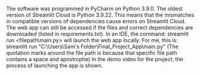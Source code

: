 The software was programmed in PyCharm on Python 3.9.0. The oldest version of Streamlit Cloud is Python 3.9.22. This means that the mismatches in compatible versions of dependencies cause errors on Streamlit Cloud.
The web app can still be accessed if the files and correct dependencies are downloaded (listed in requirements.txt). 
In an IDE, the command: streamlit run <filepath\main.py> will launch the web app locally.
For me, this is: streamlit run "C:\Users\Sam's Folder\Final_Project_App\main.py" (The quotation marks around the file path is because that specific file path contains a space and apostrophe)
In the demo video for the project, the process of launching the app is shown.
